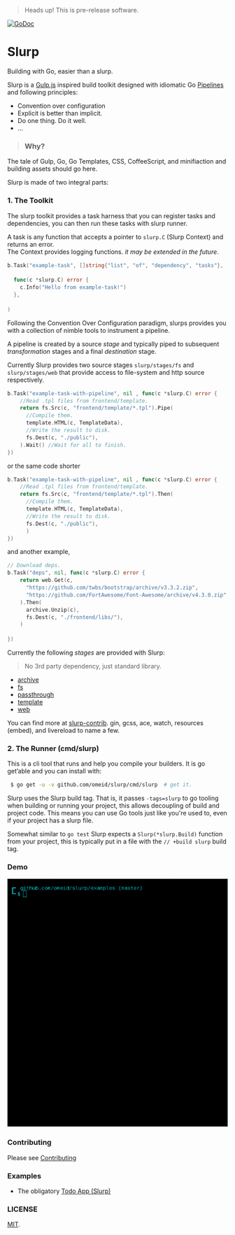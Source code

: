 > Heads up! This is pre-release software.  

[![GoDoc](https://godoc.org/github.com/omeid/slurp?status.svg)](https://godoc.org/github.com/omeid/slurp)

# Slurp 
Building with Go, easier than a slurp.

Slurp is a [Gulp.js](http://gulpjs.com/) inspired build toolkit designed with idiomatic Go [Pipelines](http://blog.golang.org/pipelines) and following principles: 

- Convention over configuration
- Explicit is better than implicit.
- Do one thing. Do it well.
- ...


> ### Why?
  The tale of Gulp, Go, Go Templates, CSS, CoffeeScript, and minifiaction and building assets should go here.



Slurp is made of two integral parts:

### 1. The Toolkit 

The slurp toolkit provides a task harness that you can register tasks and dependencies, you can then run these tasks with slurp runner.

A task is any function that accepts a pointer to `slurp.C` (Slurp Context) and returns an error.  
The Context provides logging functions. _it may be extended in the future_.

```go
b.Task("example-task", []string{"list", "of", "dependency", "tasks"},

  func(c *slurp.C) error {
    c.Info("Hello from example-task!")
  },

)
```

Following the Convention Over Configuration paradigm, slurps provides you with a collection of nimble tools to instrument a pipeline.

A pipeline is created by a source _stage_ and typically piped to subsequent _transformation_ stages and a final _destination_ stage.

Currently Slurp provides two source stages `slurp/stages/fs` and `slurp/stages/web` that provide access to file-system and http source respectively.

```go
b.Task("example-task-with-pipeline", nil , func(c *slurp.C) error {
    //Read .tpl files from frontend/template.
    return fs.Src(c, "frontend/template/*.tpl").Pipe(
      //Compile them.
      template.HTML(c, TemplateData),
      //Write the result to disk.
      fs.Dest(c, "./public"),
    ).Wait() //Wait for all to finish.
})
```

or the same code shorter

```go
b.Task("example-task-with-pipeline", nil , func(c *slurp.C) error {
    //Read .tpl files from frontend/template.
    return fs.Src(c, "frontend/template/*.tpl").Then(
      //Compile them.
      template.HTML(c, TemplateData),
      //Write the result to disk.
      fs.Dest(c, "./public"),
      )
})
```

and another example,

```go
// Download deps.
b.Task("deps", nil, func(c *slurp.C) error {
    return web.Get(c,
      "https://github.com/twbs/bootstrap/archive/v3.3.2.zip",
      "https://github.com/FortAwesome/Font-Awesome/archive/v4.3.0.zip",
    ).Then(
      archive.Unzip(c),
      fs.Dest(c, "./frontend/libs/"),
    )

})
```

Currently the following _stages_ are provided with Slurp:
> No 3rd party dependency, just standard library.  

- [archive](https://godoc.org/github.com/omeid/slurp/stages/archive/)
- [fs](https://godoc.org/github.com/omeid/slurp/stages/fs/)
- [passthrough](https://godoc.org/github.com/omeid/slurp/stages/passthrough/)
- [template](https://godoc.org/github.com/omeid/slurp/stages/template/)
- [web](https://godoc.org/github.com/omeid/slurp/stages/web/)


You can find more at [slurp-contrib](https://github.com/slurp-contrib). gin, gcss, ace, watch, resources (embed), and livereload to name a few.


### 2. The Runner (cmd/slurp)

This is a cli tool that runs and help you compile your builders. It is go get’able and you can install with:

```bash
 $ go get -u -v github.com/omeid/slurp/cmd/slurp  # get it.
```

Slurp uses the Slurp build tag. That is, it passes `-tags=slurp` to go tooling when building or running your project,
this allows decoupling of build and project code. This means you can use Go tools just like you're used to, even if your
project has a slurp file.

Somewhat similar to `go test` Slurp expects a `Slurp(*slurp.Build)` function from your project, this is typically put in a file with the `// +build slurp` build tag.

### Demo 

![demo](docs/demo.gif)

### Contributing

Please see [Contributing](CONTRIBUTING.md)


### Examples
 - The obligatory [Todo App (Slurp)](https://github.com/omeid/slurp-todo)


### LICENSE
  [MIT](LICENSE).

